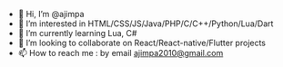 - 👋 Hi, I’m @ajimpa
- 👀 I’m interested in HTML/CSS/JS/Java/PHP/C/C++/Python/Lua/Dart
- 🌱 I’m currently learning Lua, C#
- 💞️ I’m looking to collaborate on React/React-native/Flutter projects
- 📫 How to reach me : by email ajimpa2010@gmail.com

<!---
ajimpa/ajimpa is a ✨ special ✨ repository because its `README.md` (this file) appears on your GitHub profile.
You can click the Preview link to take a look at your changes.
--->
